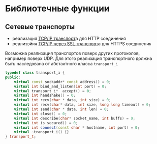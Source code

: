 ﻿# Библиотечные функции

## Сетевые транспорты

- реализация [TCP/IP транспорт](http_transport.cc)а для HTTP соединения  
- реализвйия [TCP/IP через SSL транспорт](https_transport.cc)а для HTTPS соединения

Возможна реализация транспортов поверх других протоколов, например поверх UDP. Для этого реализация транспортного должна быть наследована от абстактного класса ```transport_i```

```c++
typedef class transport_i {
public:
    virtual const sockaddr* const address() = 0;
    virtual int bind_and_listen(int port) = 0;
    virtual transport_i*  accept() = 0;
    virtual int handshake() = 0;
    virtual int recv(char * data, int size) = 0;
    virtual int recv(char* data, int size, long long timeout) = 0;
    virtual int send(char * data, int len) = 0;
    virtual int close() = 0;
    virtual int describe(char* socket_name, int buffs) = 0;
    virtual int is_secured() = 0;
    virtual int connect(const char * hostname, int port) = 0;
    virtual ~transport_i() {}
} transport_t;

```

